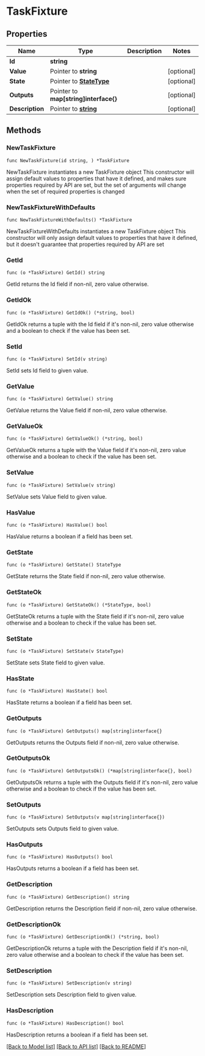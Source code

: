 # TaskFixture

## Properties

Name | Type | Description | Notes
------------ | ------------- | ------------- | -------------
**Id** | **string** |  | 
**Value** | Pointer to **string** |  | [optional] 
**State** | Pointer to [**StateType**](StateType.md) |  | [optional] 
**Outputs** | Pointer to **map[string]interface{}** |  | [optional] 
**Description** | Pointer to [**string**](PropertyString.md) |  | [optional] 

## Methods

### NewTaskFixture

`func NewTaskFixture(id string, ) *TaskFixture`

NewTaskFixture instantiates a new TaskFixture object
This constructor will assign default values to properties that have it defined,
and makes sure properties required by API are set, but the set of arguments
will change when the set of required properties is changed

### NewTaskFixtureWithDefaults

`func NewTaskFixtureWithDefaults() *TaskFixture`

NewTaskFixtureWithDefaults instantiates a new TaskFixture object
This constructor will only assign default values to properties that have it defined,
but it doesn't guarantee that properties required by API are set

### GetId

`func (o *TaskFixture) GetId() string`

GetId returns the Id field if non-nil, zero value otherwise.

### GetIdOk

`func (o *TaskFixture) GetIdOk() (*string, bool)`

GetIdOk returns a tuple with the Id field if it's non-nil, zero value otherwise
and a boolean to check if the value has been set.

### SetId

`func (o *TaskFixture) SetId(v string)`

SetId sets Id field to given value.


### GetValue

`func (o *TaskFixture) GetValue() string`

GetValue returns the Value field if non-nil, zero value otherwise.

### GetValueOk

`func (o *TaskFixture) GetValueOk() (*string, bool)`

GetValueOk returns a tuple with the Value field if it's non-nil, zero value otherwise
and a boolean to check if the value has been set.

### SetValue

`func (o *TaskFixture) SetValue(v string)`

SetValue sets Value field to given value.

### HasValue

`func (o *TaskFixture) HasValue() bool`

HasValue returns a boolean if a field has been set.

### GetState

`func (o *TaskFixture) GetState() StateType`

GetState returns the State field if non-nil, zero value otherwise.

### GetStateOk

`func (o *TaskFixture) GetStateOk() (*StateType, bool)`

GetStateOk returns a tuple with the State field if it's non-nil, zero value otherwise
and a boolean to check if the value has been set.

### SetState

`func (o *TaskFixture) SetState(v StateType)`

SetState sets State field to given value.

### HasState

`func (o *TaskFixture) HasState() bool`

HasState returns a boolean if a field has been set.

### GetOutputs

`func (o *TaskFixture) GetOutputs() map[string]interface{}`

GetOutputs returns the Outputs field if non-nil, zero value otherwise.

### GetOutputsOk

`func (o *TaskFixture) GetOutputsOk() (*map[string]interface{}, bool)`

GetOutputsOk returns a tuple with the Outputs field if it's non-nil, zero value otherwise
and a boolean to check if the value has been set.

### SetOutputs

`func (o *TaskFixture) SetOutputs(v map[string]interface{})`

SetOutputs sets Outputs field to given value.

### HasOutputs

`func (o *TaskFixture) HasOutputs() bool`

HasOutputs returns a boolean if a field has been set.

### GetDescription

`func (o *TaskFixture) GetDescription() string`

GetDescription returns the Description field if non-nil, zero value otherwise.

### GetDescriptionOk

`func (o *TaskFixture) GetDescriptionOk() (*string, bool)`

GetDescriptionOk returns a tuple with the Description field if it's non-nil, zero value otherwise
and a boolean to check if the value has been set.

### SetDescription

`func (o *TaskFixture) SetDescription(v string)`

SetDescription sets Description field to given value.

### HasDescription

`func (o *TaskFixture) HasDescription() bool`

HasDescription returns a boolean if a field has been set.


[[Back to Model list]](../README.md#documentation-for-models) [[Back to API list]](../README.md#documentation-for-api-endpoints) [[Back to README]](../README.md)


